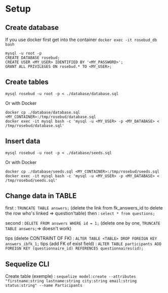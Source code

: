 # Setup

## Create database

If you use docker first get into the container `docker exec -it rosebud_db bash`

```
mysql -u root -p
CREATE DATABASE rosebud;
CREATE USER <MY_USER> IDENTIFIED BY '<MY_PASSWORD>';
GRANT ALL PRIVILEGES ON rosebud.* TO <MY_USER>;
```

## Create tables
`mysql rosebud -u root -p < ./database/database.sql`

Or with Docker
```
docker cp ./database/database.sql <MY_CONTAINER>:/tmp/rosebud/database.sql
docker exec -it mysql bash -c 'mysql -u <MY_USER> -p <MY_DATABASE> < /tmp/rosebud/database.sql'
```

## Insert data
`mysql rosebud -u root -p < ./database/seeds.sql`

Or with Docker
```
docker cp ./database/seeds.sql <MY_CONTAINER>:/tmp/rosebud/seeds.sql
docker exec -it mysql bash -c 'mysql -u <MY_USER> -p <MY_DATABASE> < /tmp/rosebud/seeds.sql'
```
## Change data in TABLE

first : `TRUNCATE TABLE answers;` (delete the link from fk_answers_id to delete the row who's linked => question'table)
then : `select * from questions;`

second : `DELETE FROM answers WHERE id = 1;` (delete one by one, `TRUNCATE TABLE answers;`=> doesn't work)

tips (delete CONTRAINT OF FK) : `ALTER TABLE <TABLE> DROP FOREIGN KEY answers_ibfk_1;`
tips (add FK of exist field) : `ALTER TABLE participants ADD FOREIGN KEY (questionnaire_id) REFERENCES questionnaires(id);`

## Sequelize CLI

Create table (exemple) : `sequelize model:create --attributes "firstname:string lastname:string city:string email:string status:string" --name Participants`


